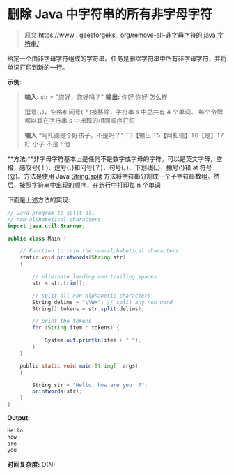 # 删除 Java 中字符串的所有非字母字符

> 原文:[https://www . geesforgeks . org/remove-all-非字母字符的 java 字符串/](https://www.geeksforgeeks.org/remove-all-non-alphabetical-characters-of-a-string-in-java/)

给定一个由非字母字符组成的字符串。任务是删除字符串中所有非字母字符，并将单词打印到新的一行。

**示例:**

> **输入:** str = "您好，您好吗？"
> **输出:**
> 你好
> 你好
> 怎么样
> 
> 逗号(，)，空格和问号(？)被移除，字符串 s 中总共有 4 个单词。
> 每个令牌都以其在字符串 s 中出现的相同顺序打印
> 
> **输入:**“阿扎德是个好孩子，不是吗？”
> T3【输出:T5【阿扎德】T6【是】T7
> 好
> 小子
> 不是
> t
> 他

**方法:**非字母字符基本上是任何不是数字或字母的字符。可以是英文字母，空格，感叹号(！)、逗号(，)和问号(？)，句号(。)、下划线(_)、撇号(')和 at 符号(@)。方法是使用 Java [String.split](https://docs.oracle.com/javase/8/docs/api/java/lang/String.html#split-java.lang.String-) 方法将字符串分割成一个子字符串数组。然后，按照字符串中出现的顺序，在新行中打印每 n 个单词

下面是上述方法的实现:

```java
// Java program to split all
// non-alphabetical characters
import java.util.Scanner;

public class Main {

    // Function to trim the non-alphabetical characters
    static void printwords(String str)
    {

        // eliminate leading and trailing spaces
        str = str.trim();

        // split all non-alphabetic characters
        String delims = "\\W+"; // split any non word
        String[] tokens = str.split(delims);

        // print the tokens
        for (String item : tokens) {

            System.out.println(item + " ");
        }
    }

    public static void main(String[] args)
    {

        String str = "Hello, how are you  ?";
        printwords(str);
    }
}
```

**Output:**

```java
Hello 
how 
are 
you

```

**时间复杂度:** O(N)